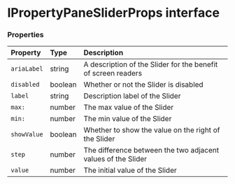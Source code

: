 # IPropertyPaneSliderProps interface





### Properties

| Property	   | Type	| Description|
|:-------------|:-------|:-----------|
|`ariaLabel`      | string | A description of the Slider for the benefit of screen readers |
|`disabled`      | boolean | Whether or not the Slider is disabled |
|`label`      | string | Description label of the Slider |
|`max:`      | number | The max value of the Slider |
|`min:`      | number | The min value of the Slider |
|`showValue`      | boolean | Whether to show the value on the right of the Slider |
|`step`      | number | The difference between the two adjacent values of the Slider |
|`value`      | number | The initial value of the Slider |




